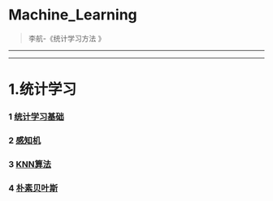 # Machine_Learning
> 李航-《统计学习方法 》

---------------
-------------

# 1.统计学习

### 1 [统计学习基础](https://github.com/LiuChuang0059/Machine_Learning/blob/master/Statical_Learning/Chapter_1-Generalization/README.md)

### 2 [感知机](https://github.com/LiuChuang0059/Machine_Learning/blob/master/Statical_Learning/Chapter_2-Perceptron/README.md)

### 3 [KNN算法](https://github.com/LiuChuang0059/Machine_Learning/blob/master/Statical_Learning/Chapter_3-KNN/README.md)

### 4 [朴素贝叶斯](https://github.com/LiuChuang0059/Machine_Learning/blob/master/Statical_Learning/Chapter_4-Naive-Bayes/README.md)
